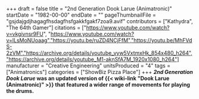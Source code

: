 +++
draft = false
title = "2nd Generation Dook Larue (Animatronic)"
startDate = "1982-00-00"
endDate = ""
pageThumbnailFile = "gsjdajgdjhagagfhsdagfhsfgakkfgakf7zoa9.avif"
contributors = ["Kathydra", "The 64th Gamer"]
citations = ["https://www.youtube.com/watch?v=vkgivnsr9FU", "https://www.youtube.com/watch?v=lLsMoNUoaag","https://youtu.be/ruZD4NCjFfM","https://youtu.be/MhFVdS-2zVM","https://archive.org/details/youtube_vyw5VxtmxHk_854x480_h264","https://archive.org/details/youtube_M1-aknSfA7M_1920x1080_h264"]
manufacturer = "Creative Engineering"
unitsProduced = "4"
tags = ["Animatronics"]
categories = ["ShowBiz Pizza Place"]
+++
***2nd Generation Dook Larue* was an updated version of {{< wiki-link "Dook Larue (Animatronic)" >}} that featured a wider range of movements for playing the drums.**
